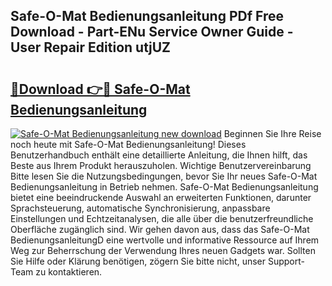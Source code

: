 ## Safe-O-Mat Bedienungsanleitung PDf Free Download - Part-ENu Service Owner Guide - User Repair Edition utjUZ

# <h2><a href="http://df0oaz.blite.top/?on=Safe-O-Mat+Bedienungsanleitung">🔗Download 👉🔴 Safe-O-Mat Bedienungsanleitung</a></h2>

[![Safe-O-Mat Bedienungsanleitung new download](https://i.imgur.com/lujVjoI.png)](http://df0oaz.blite.top/?on=Safe-O-Mat+Bedienungsanleitung)
Beginnen Sie Ihre Reise noch heute mit Safe-O-Mat Bedienungsanleitung! Dieses Benutzerhandbuch enthält eine detaillierte Anleitung, die Ihnen hilft, das Beste aus Ihrem Produkt herauszuholen. Wichtige Benutzervereinbarung Bitte lesen Sie die Nutzungsbedingungen, bevor Sie Ihr neues Safe-O-Mat Bedienungsanleitung in Betrieb nehmen. Safe-O-Mat Bedienungsanleitung bietet eine beeindruckende Auswahl an erweiterten Funktionen, darunter Sprachsteuerung, automatische Synchronisierung, anpassbare Einstellungen und Echtzeitanalysen, die alle über die benutzerfreundliche Oberfläche zugänglich sind. Wir gehen davon aus, dass das Safe-O-Mat BedienungsanleitungD eine wertvolle und informative Ressource auf Ihrem Weg zur Beherrschung der Verwendung Ihres neuen Gadgets war. Sollten Sie Hilfe oder Klärung benötigen, zögern Sie bitte nicht, unser Support-Team zu kontaktieren.

